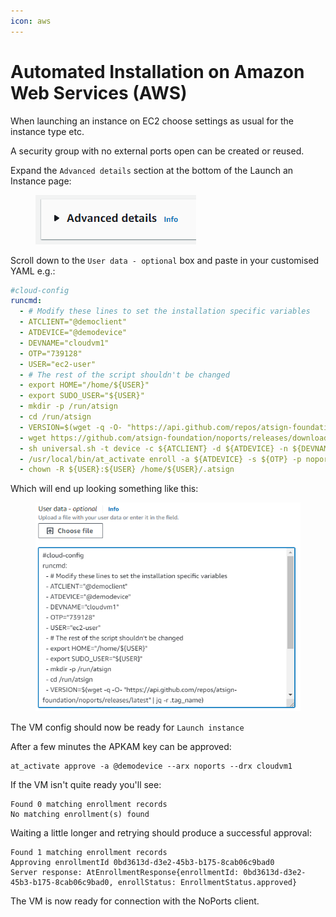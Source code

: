 ```yaml
---
icon: aws
---
```


# Automated Installation on Amazon Web Services (AWS)

When launching an instance on EC2 choose settings as usual for the instance type etc.

A security group with no external ports open can be created or reused.

Expand the `Advanced details` section at the bottom of the Launch an Instance page:

<div align="left">

<figure><img src="../../.gitbook/assets/AWS_Advanced_details.PNG" alt=""><figcaption></figcaption></figure>

</div>

Scroll down to the `User data - optional` box and paste in your customised YAML e.g.:

```yaml
#cloud-config
runcmd:
  - # Modify these lines to set the installation specific variables
  - ATCLIENT="@democlient"
  - ATDEVICE="@demodevice"
  - DEVNAME="cloudvm1"
  - OTP="739128"
  - USER="ec2-user"
  - # The rest of the script shouldn't be changed
  - export HOME="/home/${USER}"
  - export SUDO_USER="${USER}"
  - mkdir -p /run/atsign
  - cd /run/atsign
  - VERSION=$(wget -q -O- "https://api.github.com/repos/atsign-foundation/noports/releases/latest" | jq -r .tag_name)
  - wget https://github.com/atsign-foundation/noports/releases/download/${VERSION}/universal.sh
  - sh universal.sh -t device -c ${ATCLIENT} -d ${ATDEVICE} -n ${DEVNAME}
  - /usr/local/bin/at_activate enroll -a ${ATDEVICE} -s ${OTP} -p noports -k /home/${USER}/.atsign/keys/${ATDEVICE}_key.atKeys -d ${DEVNAME} -n "sshnp:rw,sshrvd:rw"
  - chown -R ${USER}:${USER} /home/${USER}/.atsign
```

Which will end up looking something like this:

<div align="left">

<figure><img src="../../.gitbook/assets/AWS_user_data.PNG" alt=""><figcaption></figcaption></figure>

</div>

The VM config should now be ready for `Launch instance`

After a few minutes the APKAM key can be approved:

```
at_activate approve -a @demodevice --arx noports --drx cloudvm1
```

If the VM isn't quite ready you'll see:

```
Found 0 matching enrollment records
No matching enrollment(s) found
```

Waiting a little longer and retrying should produce a successful approval:

```
Found 1 matching enrollment records
Approving enrollmentId 0bd3613d-d3e2-45b3-b175-8cab06c9bad0
Server response: AtEnrollmentResponse{enrollmentId: 0bd3613d-d3e2-45b3-b175-8cab06c9bad0, enrollStatus: EnrollmentStatus.approved}
```

The VM is now ready for connection with the NoPorts client.
